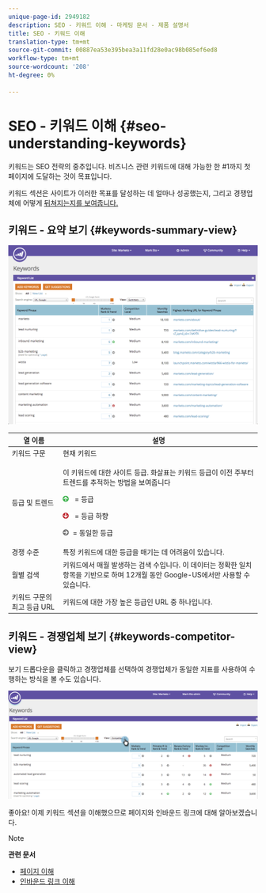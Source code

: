 ```yaml
---
unique-page-id: 2949182
description: SEO - 키워드 이해 - 마케팅 문서 - 제품 설명서
title: SEO - 키워드 이해
translation-type: tm+mt
source-git-commit: 00887ea53e395bea3a11fd28e0ac98b085ef6ed8
workflow-type: tm+mt
source-wordcount: '208'
ht-degree: 0%

---
```



# SEO - 키워드 이해 {#seo-understanding-keywords}

키워드는 SEO 전략의 중추입니다. 비즈니스 관련 키워드에 대해 가능한 한 #1까지 첫 페이지에 도달하는 것이 목표입니다.

키워드 섹션은 사이트가 이러한 목표를 달성하는 데 얼마나 성공했는지, 그리고 경쟁업체에 어떻게 [뒤쳐지는지를 보여줍니다.](../../../../product-docs/additional-apps/seo/understanding-seo/seo-add-competitors.md)

## 키워드 - 요약 보기 {#keywords-summary-view}

![](assets/image2014-9-17-21-3a44-3a25.png)

<table> 
 <thead> 
  <tr> 
   <th colspan="1" rowspan="1">열 이름</th> 
   <th colspan="1" rowspan="1">설명</th> 
  </tr> 
 </thead> 
 <tbody> 
  <tr> 
   <td colspan="1" rowspan="1">키워드 구문</td> 
   <td colspan="1" rowspan="1">현재 키워드</td> 
  </tr> 
  <tr> 
   <td colspan="1" rowspan="1">등급 및 트렌드</td> 
   <td colspan="1" rowspan="1"><p>이 키워드에 대한 사이트 등급. 화살표는 키워드 등급이 이전 주부터 트렌드를 추적하는 방법을 보여줍니다 </p><p><img alt="--" src="assets/image2015-5-11-15-3a24-3a6.png" data-linked-resource-id="7514508" data-linked-resource-type="attachment" data-base-url="https://docs.marketo.com" data-linked-resource-container-id="2949182" title="--">  = 등급</p><p><img alt="--" src="assets/image2015-5-11-15-3a18-3a3.png" data-linked-resource-id="7514505" data-linked-resource-type="attachment" data-base-url="https://docs.marketo.com" data-linked-resource-container-id="2949182" title="--"> = 등급 하향</p><p> <img alt="--" src="assets/image2015-5-11-15-3a23-3a44.png" data-linked-resource-id="7514507" data-linked-resource-type="attachment" data-base-url="https://docs.marketo.com" data-linked-resource-container-id="2949182" title="--">= 동일한 등급</p></td> 
  </tr> 
  <tr> 
   <td colspan="1" rowspan="1">경쟁 수준</td> 
   <td colspan="1" rowspan="1">특정 키워드에 대한 등급을 매기는 데 어려움이 있습니다. </td> 
  </tr> 
  <tr> 
   <td colspan="1" rowspan="1">월별 검색</td> 
   <td colspan="1" rowspan="1">키워드에서 매월 발생하는 검색 수입니다. 이 데이터는 정확한 일치 항목을 기반으로 하며 12개월 동안 Google-US에서만 사용할 수 있습니다. </td> 
  </tr> 
  <tr> 
   <td colspan="1" rowspan="1">키워드 구문의 최고 등급 URL</td> 
   <td colspan="1" rowspan="1">키워드에 대한 가장 높은 등급인 URL 중 하나입니다.</td> 
  </tr> 
 </tbody> 
</table>

## 키워드 - 경쟁업체 보기 {#keywords-competitor-view}

보기 드롭다운을 클릭하고 경쟁업체를 선택하여 경쟁업체가 동일한 지표를 사용하여 수행하는 방식을 볼 수도 있습니다.

![](assets/image2014-9-17-21-3a44-3a45.png)

좋아요! 이제 키워드 섹션을 이해했으므로 페이지와 인바운드 링크에 대해 알아보겠습니다.

>[!NOTE]
>
>**관련 문서**
>
>* [페이지 이해](../../../../product-docs/additional-apps/seo/pages/seo-understanding-pages.md)
>* [인바운드 링크 이해](../../../../product-docs/additional-apps/seo/inbound-links/seo-understanding-inbound-links.md)

>



